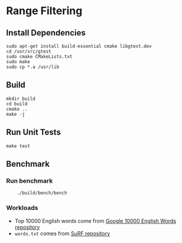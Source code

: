 # Range Filtering

## Install Dependencies
    sudo apt-get install build-essential cmake libgtest.dev
    cd /usr/src/gtest
    sudo cmake CMakeLists.txt
    sudo make
    sudo cp *.a /usr/lib

## Build
    mkdir build
    cd build
    cmake ..
    make -j

## Run Unit Tests
    make test

## Benchmark

### Run benchmark
```
    ./build/bench/bench
```

### Workloads
- Top 10000 English words come from [Google 10000 English Words repository](https://github.com/first20hours/google-10000-english)
- `words.txt` comes from [SuRF repository](https://github.com/efficient/SuRF/blob/master/test/words.txt)